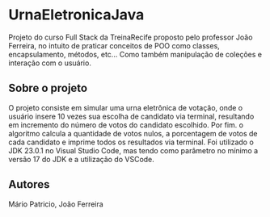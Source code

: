 # UrnaEletronicaJava 

Projeto do curso Full Stack da TreinaRecife proposto pelo professor João Ferreira, no intuito de praticar conceitos de POO como classes, encapsulamento, métodos, etc... Como também manipulação de coleções e interação com o usuário.

## Sobre o projeto 

O projeto consiste em simular uma urna eletrônica de votação, onde o usuário insere 10 vezes sua escolha de candidato via terminal, resultando em incremento do número de votos do candidato escolhido. Por fim. o algoritmo calcula a quantidade de votos nulos, a porcentagem de votos de cada candidato e imprime todos os resultados via terminal. Foi utilizado o JDK 23.0.1 no Visual Studio Code, mas tendo como parâmetro no mínimo a versão 17 do JDK e a utilização do VSCode.

## Autores 

Mário Patricio,
João Ferreira
